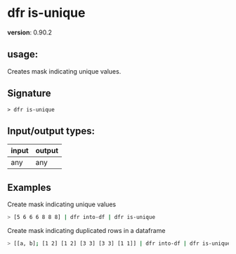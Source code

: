 # dfr is-unique

**version**: 0.90.2

## **usage**:

Creates mask indicating unique values.

## Signature

`> dfr is-unique `

## Input/output types:

| input | output |
| ----- | ------ |
| any   | any    |

## Examples

Create mask indicating unique values

```bash
> [5 6 6 6 8 8 8] | dfr into-df | dfr is-unique
```

Create mask indicating duplicated rows in a dataframe

```bash
> [[a, b]; [1 2] [1 2] [3 3] [3 3] [1 1]] | dfr into-df | dfr is-unique
```
